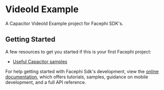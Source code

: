 # VideoId Example

A Capacitor VideoId Example project for Facephi SDK's.

## Getting Started

A few resources to get you started if this is your first Facephi project:

- [Useful Capacitor samples](https://github.com/facephi/sdk-mobile-capacitor-samples/tree/master/2.0.0/example-videoid)

For help getting started with Facephi Sdk's development, view the
[online documentation](https://facephi.github.io/sdk-mobile-documentation/docs/capacitor/Mobile_SDK), which offers tutorials,
samples, guidance on mobile development, and a full API reference.
